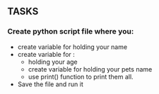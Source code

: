 ## TASKS
### Create python script file where you: 
- create variable for holding your name
- create variable for :
  - holding your age
  - create variable for holding your pets name
  - use print() function to print them all.
- Save the file and run it
